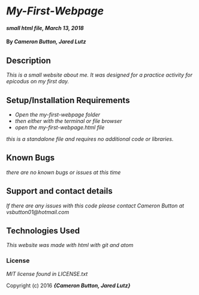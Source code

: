 # _My-First-Webpage_

#### _small html file, March 13, 2018_

#### By _**Cameron Button, Jared Lutz**_

## Description

_This is a small website about me.  It was designed for a practice activity for epicodus on my first day._

## Setup/Installation Requirements

* _Open the my-first-webpage folder_
* _then either with the terminal or file browser_
* _open the my-first-webpage.html file_

_this is a standalone file and requires no additional code or libraries._

## Known Bugs

_there are no known bugs or issues at this time_

## Support and contact details

_If there are any issues with this code please contact Cameron Button at vsbutton01@hotmail.com_

## Technologies Used

_This website was made with html with git and atom_

### License

*MIT license found in LICENSE.txt*

Copyright (c) 2016 **_{Cameron Button, Jared Lutz}_**
